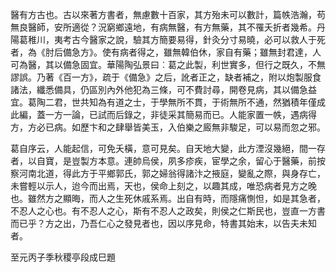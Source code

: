醫有方古也。古以來著方書者，無慮數十百家，其方殆未可以數計，篇帙浩瀚，苟無良醫師，安所適從？況窮鄉遠地，有病無醫，有方無藥，其不罹夭折者幾希。丹陽葛稚川，夷考古今醫家之說，驗其方簡要易得，針灸分寸易曉，必可以救人于死者，為《肘后備急方》。使有病者得之，雖無韓伯休，家自有藥；雖無封君達，人可為醫，其以備急固宜。華陽陶弘景曰︰葛之此製，利世實多，但行之既久，不無謬誤。乃著《百一方》，疏于《備急》之后，訛者正之，缺者補之，附以炮製服食諸法，纖悉備具，仍區別內外他犯為三條，可不費討尋，開卷見病，其以備急益宜。葛陶二君，世共知為有道之士，于學無所不貫，于術無所不通，然猶積年僅成此編，蓋一方一論，已試而后錄之，非徒采其簡易而已。人能家置一帙，遇病得方，方必已病。如歷卞和之肆舉皆美玉，入伯樂之廄無非駿足，可以易而忽之邪。

葛自序云，人能起信，可免夭橫，意可見矣。自天地大變，此方湮沒幾絕，間一存者，以自寶，是豈製方本意。連帥烏侯，夙多疹疾，宦學之余，留心于醫藥，前按察河南北道，得此方于平鄉郭氏，郭之婦翁得諸汴之掖庭，變亂之際，與身存亡，未嘗輕以示人，迨今而出焉，天也，侯命上刻之，以趣其成，唯恐病者見方之晚也。雖然方之顯晦，而人之生死休戚系焉。出自有時，而隱痛惻怛，如是其急者，不忍人之心也。有不忍人之心，斯有不忍人之政矣，則侯之仁斯民也，豈直一方書而已乎？方之出，乃吾仁心之發見者也，因以序見命，特書其始末，以告夫未知者。

至元丙子季秋稷亭段成巳題